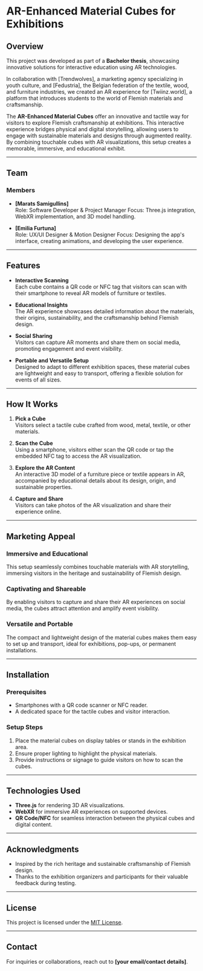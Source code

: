 # AR-Enhanced Material Cubes for Exhibitions

## Overview

This project was developed as part of a **Bachelor thesis**, showcasing innovative solutions for interactive education using AR technologies.

In collaboration with [Trendwolves], a marketing agency specializing in youth culture, and [Fedustria], the Belgian federation of the textile, wood, and furniture industries, we created an AR experience for [Twiinz.world], a platform that introduces students to the world of Flemish materials and craftsmanship.

The **AR-Enhanced Material Cubes** offer an innovative and tactile way for visitors to explore Flemish craftsmanship at exhibitions. This interactive experience bridges physical and digital storytelling, allowing users to engage with sustainable materials and designs through augmented reality. By combining touchable cubes with AR visualizations, this setup creates a memorable, immersive, and educational exhibit.

---

## Team
### Members
- **[Marats Samigullins]**  
  Role: Software Developer & Project Manager
  Focus: Three.js integration, WebXR implementation, and 3D model handling.

- **[Emilia Furtuna]**  
  Role: UX/UI Designer & Motion Designer 
  Focus: Designing the app's interface, creating animations, and developing the user experience.


---

## Features

- **Interactive Scanning**  
  Each cube contains a QR code or NFC tag that visitors can scan with their smartphone to reveal AR models of furniture or textiles.
  
- **Educational Insights**  
  The AR experience showcases detailed information about the materials, their origins, sustainability, and the craftsmanship behind Flemish design.

- **Social Sharing**  
  Visitors can capture AR moments and share them on social media, promoting engagement and event visibility.

- **Portable and Versatile Setup**  
  Designed to adapt to different exhibition spaces, these material cubes are lightweight and easy to transport, offering a flexible solution for events of all sizes.

---

## How It Works

1. **Pick a Cube**  
   Visitors select a tactile cube crafted from wood, metal, textile, or other materials.

2. **Scan the Cube**  
   Using a smartphone, visitors either scan the QR code or tap the embedded NFC tag to access the AR visualization.

3. **Explore the AR Content**  
   An interactive 3D model of a furniture piece or textile appears in AR, accompanied by educational details about its design, origin, and sustainable properties.

4. **Capture and Share**  
   Visitors can take photos of the AR visualization and share their experience online.

---

## Marketing Appeal

### Immersive and Educational
This setup seamlessly combines touchable materials with AR storytelling, immersing visitors in the heritage and sustainability of Flemish design.

### Captivating and Shareable
By enabling visitors to capture and share their AR experiences on social media, the cubes attract attention and amplify event visibility.

### Versatile and Portable
The compact and lightweight design of the material cubes makes them easy to set up and transport, ideal for exhibitions, pop-ups, or permanent installations.

---

## Installation

### Prerequisites
- Smartphones with a QR code scanner or NFC reader.
- A dedicated space for the tactile cubes and visitor interaction.

### Setup Steps
1. Place the material cubes on display tables or stands in the exhibition area.
2. Ensure proper lighting to highlight the physical materials.
3. Provide instructions or signage to guide visitors on how to scan the cubes.

---

## Technologies Used

- **Three.js** for rendering 3D AR visualizations.
- **WebXR** for immersive AR experiences on supported devices.
- **QR Code/NFC** for seamless interaction between the physical cubes and digital content.

---

## Acknowledgments
- Inspired by the rich heritage and sustainable craftsmanship of Flemish design.
- Thanks to the exhibition organizers and participants for their valuable feedback during testing.

---

## License
This project is licensed under the [MIT License](LICENSE).

---

## Contact
For inquiries or collaborations, reach out to **[your email/contact details]**.
